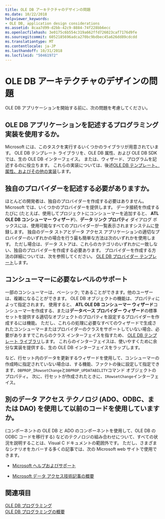 ```yaml
---
title: OLE DB アーキテクチャのデザインの問題
ms.date: 10/22/2018
helpviewer_keywords:
- OLE DB, application design considerations
ms.assetid: 8caa7d99-d2bb-42c9-8884-74f228bb6ecc
ms.openlocfilehash: 3e0175c6b554c319a662ffd726023caf7176d9fe
ms.sourcegitcommit: 6052185696adca270bc9bdbec45a626dd89cdcdd
ms.translationtype: MT
ms.contentlocale: ja-JP
ms.lasthandoff: 10/31/2018
ms.locfileid: "50461972"
---
```

# <a name="ole-db-architectural-design-issues"></a>OLE DB アーキテクチャのデザインの問題

OLE DB アプリケーションを開始する前に、次の問題を考慮してください。

## <a name="what-programming-implementation-will-you-use-to-write-your-ole-db-application"></a>OLE DB アプリケーションを記述するプログラミング実装を使用するか。

Microsoft には、このタスクを実行するいくつかのライブラリが用意されています。 OLE DB テンプレート ライブラリを、OLE DB 属性、および OLE DB SDK では、生の OLE DB インターフェイス。 または、ウィザード、プログラムを記述するのに役立ちます。 これらの実装については、後述[OLE DB テンプレート、属性、およびその他の実装](../../data/oledb/ole-db-templates-attributes-and-other-implementations.md)します。

## <a name="do-you-need-to-write-your-own-provider"></a>独自のプロバイダーを記述する必要がありますか。

ほとんどの開発者は、独自のプロバイダーを作成する必要はありません。 Microsoft では、いくつかのプロバイダーを提供します。 データ接続を作成するたびに (たとえば、使用してプロジェクトにコンシューマーを追加すると、 **ATL OLE DB コンシューマー ウィザード**)、**データ リンク プロパティ** ダイアログ ボックスには、使用可能なすべてのプロバイダーが一覧表示されますシステムに登録します。 独自のデータ ストアとデータ アクセス アプリケーションの適切なプロバイダーのいずれかの場合を行う最も簡単な方法は次のいずれかを使用します。 ただし場合は、データ ストアは、これらのカテゴリのいずれかに一致しない、独自のプロバイダーを作成する必要あります。 プロバイダーを作成する方法の詳細については、次を参照してください。 [OLE DB プロバイダー テンプレート](../../data/oledb/ole-db-provider-templates-cpp.md)します。

## <a name="what-level-of-support-do-you-need-for-your-consumer"></a>コンシューマーに必要なレベルのサポート

一部のコンシューマーは、ベーシック; であることができます。他のユーザーは、複雑になることができます。 OLE DB オブジェクトの機能は、プロパティによって指定されます。 使用すると、 **ATL OLE DB コンシューマー ウィザード**コンシューマーを作成する、または**データベース プロバイダー ウィザード**の標準セットを提供する適切なオブジェクトのプロパティを設定するプロバイダーを作成するには機能。 ただし、これらの処理に必要なすべてのウィザードで生成されたコンシューマーまたはプロバイダーのクラスをサポートしていない場合、必要がありますでこれらのクラス インターフェイスを指すため、 [OLE DB テンプレート ライブラリ](../../data/oledb/ole-db-templates.md)します。 これらのインターフェイスは、使いやすくために余分な実装を提供する、生の OLE DB インターフェイスをラップします。

など、行セット内のデータを更新するウィザードを使用して、コンシューマーの作成時に指定されていない場合は、する機能、ファクトの後に設定して指定できます、`DBPROP_IRowsetChange`と`DBPROP_UPDATABILITY`コマンド オブジェクトのプロパティ。 次に、行セットが作成されたときに、`IRowsetChange`インターフェイス。

## <a name="do-you-have-older-code-using-another-data-access-technology-ado-odbc-or-dao"></a>別のデータ アクセス テクノロジ (ADO、ODBC、または DAO) を使用して以前のコードを使用していますか。

(コンポーネントの OLE DB と ADO のコンポーネントを使用して、OLE DB の ODBC コードを移行する) などのテクノロジの組み合わせについて、すべての状況を説明することは、Visual C ドキュメントの範囲外です。 ただし、さまざまなシナリオをカバーする多くの記事では、次の Microsoft web サイトで使用できます。

- [Microsoft ヘルプおよびサポート](https://support.microsoft.com/)

- [Microsoft データ アクセス技術記事の概要](https://msdn.microsoft.com/library/ms810811.aspx)

## <a name="see-also"></a>関連項目

[OLE DB プログラミング](../../data/oledb/ole-db-programming.md)<br/>
[OLE DB プログラミングの概要](../../data/oledb/ole-db-programming-overview.md)
